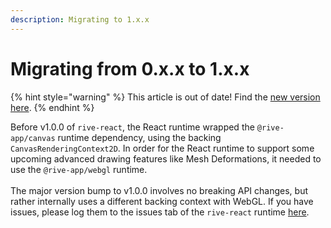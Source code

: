 ```yaml
---
description: Migrating to 1.x.x
---
```


# Migrating from 0.x.x to 1.x.x

{% hint style="warning" %}
This article is out of date! Find the [new version here](https://rive.app/community/doc/migrating-from-0xx-to-1xx/docUimWbB61Q).
{% endhint %}

Before v1.0.0 of `rive-react`, the React runtime wrapped the `@rive-app/canvas` runtime dependency, using the backing `CanvasRenderingContext2D`. In order for the React runtime to support some upcoming advanced drawing features like Mesh Deformations, it needed to use the `@rive-app/webgl` runtime.\
\
The major version bump to v1.0.0 involves no breaking API changes, but rather internally uses a different backing context with WebGL. If you have issues, please log them to the issues tab of the `rive-react` runtime [here](https://github.com/rive-app/rive-react/issues).&#x20;
